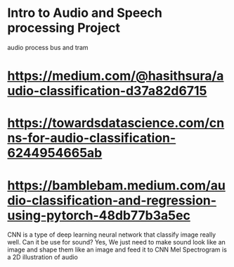 # Intro to Audio and Speech processing Project
audio process bus and tram

# https://medium.com/@hasithsura/audio-classification-d37a82d6715
# https://towardsdatascience.com/cnns-for-audio-classification-6244954665ab
# https://bamblebam.medium.com/audio-classification-and-regression-using-pytorch-48db77b3a5ec
CNN is a type of deep learning neural network that classify image really well.
Can it be use for sound? Yes, We just need to make sound look like an image and shape them like an image and feed it to CNN 
Mel Spectrogram is a 2D illustration of audio